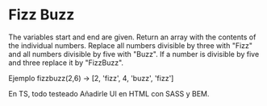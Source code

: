 # Fizz Buzz

The variables start and end are given. Return an array with the contents of the individual numbers. Replace all numbers divisible by three with "Fizz" and all numbers divisible by five with "Buzz". If a number is divisible by five and three replace it by "FizzBuzz".

Ejemplo fizzbuzz(2,6) -> [2, 'fizz', 4, 'buzz', 'fizz']

En TS, todo testeado Añadirle UI en HTML con SASS y BEM.
